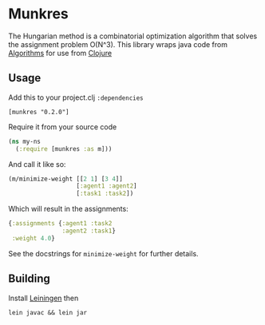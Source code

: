 # Munkres

The Hungarian method is a combinatorial optimization algorithm that solves the assignment problem O(N^3).
This library wraps java code from [Algorithms](http://algs4.cs.princeton.edu/65reductions)
for use from [Clojure](http://clojure.org)

## Usage
Add this to your project.clj `:dependencies`

`[munkres "0.2.0"]`

Require it from your source code

```clojure
(ns my-ns
  (:require [munkres :as m]))
```

And call it like so:

```clojure
(m/minimize-weight [[2 1] [3 4]]
                   [:agent1 :agent2]
                   [:task1 :task2])
```
Which will result in the assignments:
```clojure
{:assignments {:agent1 :task2
               :agent2 :task1}
 :weight 4.0}
```

See the docstrings for `minimize-weight` for further details.

## Building

Install [Leiningen](https://github.com/technomancy/leiningen) then

`lein javac && lein jar`

